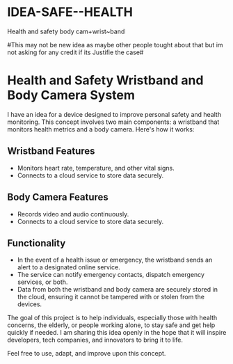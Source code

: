 # IDEA-SAFE--HEALTH
Health and safety body cam+wrist~band

#This may not be new idea as maybe other people tought about that but im not asking for any credit if its Justifie the case#


# Health and Safety Wristband and Body Camera System

I have an idea for a device designed to improve personal safety and health monitoring. This concept involves two main components: a wristband that monitors health metrics and a body camera. Here's how it works:

## Wristband Features
- Monitors heart rate, temperature, and other vital signs.
- Connects to a cloud service to store data securely.

## Body Camera Features
- Records video and audio continuously.
- Connects to a cloud service to store data securely.

## Functionality
- In the event of a health issue or emergency, the wristband sends an alert to a designated online service.
- The service can notify emergency contacts, dispatch emergency services, or both.
- Data from both the wristband and body camera are securely stored in the cloud, ensuring it cannot be tampered with or stolen from the devices.

The goal of this project is to help individuals, especially those with health concerns, the elderly, or people working alone, to stay safe and get help quickly if needed. I am sharing this idea openly in the hope that it will inspire developers, tech companies, and innovators to bring it to life.

Feel free to use, adapt, and improve upon this concept.
